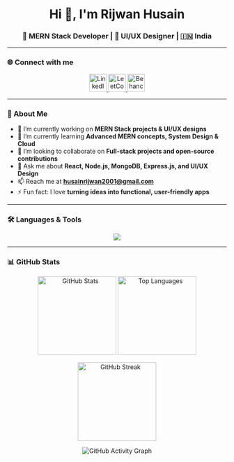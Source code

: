 <h1 align="center">Hi 👋, I'm Rijwan Husain</h1>
<h3 align="center">🚀 MERN Stack Developer | 🎨 UI/UX Designer | 🇮🇳 India</h3>

---

### 🌐 Connect with me
<p align="center">
  <a href="https://www.linkedin.com/in/rijwanln/" target="_blank">
    <img src="https://skillicons.dev/icons?i=linkedin" alt="LinkedIn" height="40" />
  </a>
  <a href="https://leetcode.com/u/__rijwan/" target="_blank">
    <img src="https://img.icons8.com/external-tal-revivo-color-tal-revivo/48/null/external-level-up-your-coding-skills-and-quickly-land-a-job-logo-color-tal-revivo.png" alt="LeetCode" height="40" />
  </a>
  <a href="https://www.behance.net/rijwanhusain" target="_blank">
    <img src="https://skillicons.dev/icons?i=behance" alt="Behance" height="40" />
  </a>
</p>

---

### 🚀 About Me
- 🔭 I’m currently working on **MERN Stack projects & UI/UX designs**  
- 🌱 I’m currently learning **Advanced MERN concepts, System Design & Cloud**  
- 👯 I’m looking to collaborate on **Full-stack projects and open-source contributions**  
- 💬 Ask me about **React, Node.js, MongoDB, Express.js, and UI/UX Design**  
- 📫 Reach me at **husainrijwan2001@gmail.com**  
- ⚡ Fun fact: I love **turning ideas into functional, user-friendly apps**  

---

### 🛠️ Languages & Tools
<p align="center">
  <img src="https://skillicons.dev/icons?i=js,react,nodejs,express,mongodb,c,cpp,figma,photoshop,illustrator,indesign,canva" />
</p>

---

### 📊 GitHub Stats
<p align="center">
  <img src="https://github-readme-stats.vercel.app/api?username=rijwanofficials&show_icons=true&theme=react&hide_border=true" alt="GitHub Stats" height="180" />
  <img src="https://github-readme-stats.vercel.app/api/top-langs/?username=rijwanofficials&layout=compact&theme=react&hide_border=true" alt="Top Languages" height="180" />
</p>

<p align="center">
  <img src="https://github-readme-streak-stats.herokuapp.com/?user=rijwanofficials&theme=react&hide_border=true" alt="GitHub Streak" height="180"/>
</p>

<p align="center">
  <img src="https://github-readme-activity-graph.vercel.app/graph?username=rijwanofficials&theme=react-dark&hide_border=true" alt="GitHub Activity Graph"/>
</p>
